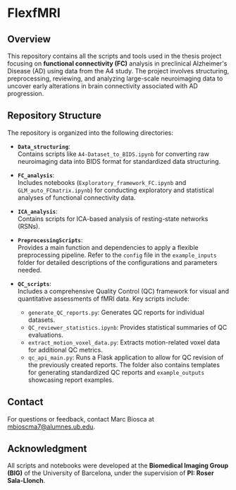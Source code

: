 # FlexfMRI

## Overview
This repository contains all the scripts and tools used in the thesis project focusing on **functional connectivity (FC)** analysis in preclinical Alzheimer's Disease (AD) using data from the A4 study. The project involves structuring, preprocessing, reviewing, and analyzing large-scale neuroimaging data to uncover early alterations in brain connectivity associated with AD progression.

## Repository Structure
The repository is organized into the following directories:

- **`Data_structuring`**:  
  Contains scripts like `A4-Dataset_to_BIDS.ipynb` for converting raw neuroimaging data into BIDS format for standardized data structuring.
  
- **`FC_analysis`**:  
  Includes notebooks (`Exploratory_framework_FC.ipynb` and `GLM_auto_FCmatrix.ipynb`) for conducting exploratory and statistical analyses of functional connectivity data.

- **`ICA_analysis`**:  
  Contains scripts for ICA-based analysis of resting-state networks (RSNs).

- **`PreprocessingScripts`**:  
  Provides a main function and dependencies to apply a flexible preprocessing pipeline. Refer to the `config` file in the `example_inputs` folder for detailed descriptions of the configurations and parameters needed.

- **`QC_scripts`**:  
  Includes a comprehensive Quality Control (QC) framework for visual and quantitative assessments of fMRI data. Key scripts include:
  - `generate_QC_reports.py`: Generates QC reports for individual datasets.
  - `QC_reviewer_statistics.ipynb`: Provides statistical summaries of QC evaluations.
  - `extract_motion_voxel_data.py`: Extracts motion-related voxel data for additional QC metrics.
  - `qc_api_main.py`: Runs a Flask application to allow for QC revision of the previously created reports.
  The folder also contains templates for generating standardized QC reports and `example_outputs` showcasing report examples.

## Contact
For questions or feedback, contact Marc Biosca at mbioscma7@alumnes.ub.edu.

## Acknowledgment
All scripts and notebooks were developed at the **Biomedical Imaging Group (BIG)** of the University of Barcelona, under the supervision of **PI: Roser Sala-Llonch**.

